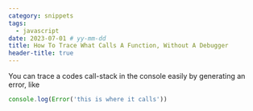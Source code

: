 ```yaml
---
category: snippets
tags:
  - javascript
date: 2023-07-01 # yy-mm-dd
title: How To Trace What Calls A Function, Without A Debugger
header-title: true
---
```


You can trace a codes call-stack in the console easily by generating an error, like

```javascript
console.log(Error('this is where it calls'))
```